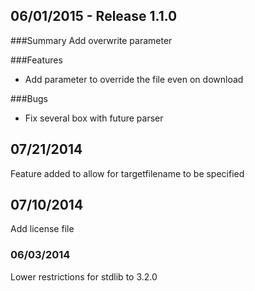## 06/01/2015 - Release 1.1.0
###Summary
Add overwrite parameter

###Features
- Add parameter to override the file even on download

###Bugs
- Fix several box with future parser

## 07/21/2014
Feature added to allow for targetfilename to be specified

## 07/10/2014
Add license file

### 06/03/2014
Lower restrictions for stdlib to 3.2.0

